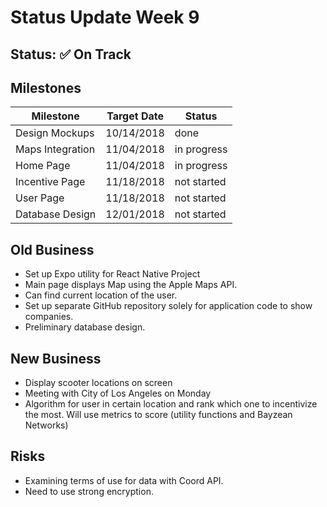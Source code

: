 # Status Update Week 9

## Status: ✅ On Track

## Milestones

| Milestone  | Target Date | Status
| ------------- | ------------- | ------------- |
| Design Mockups  | 10/14/2018  | done |
| Maps Integration  | 11/04/2018 | in progress |
| Home Page | 11/04/2018  | in progress |
| Incentive Page | 11/18/2018  | not started |
| User Page | 11/18/2018  | not started |
| Database Design | 12/01/2018  | not started |


## Old Business

* Set up Expo utility for React Native Project
* Main page displays Map using the Apple Maps API.
* Can find current location of the user.
* Set up separate GitHub repository solely for application code to show companies.
* Preliminary database design.

## New Business

* Display scooter locations on screen
* Meeting with City of Los Angeles on Monday
* Algorithm for user in certain location and rank which one to incentivize the most. Will use metrics to score (utility functions and Bayzean Networks)

## Risks
* Examining terms of use for data with Coord API.
* Need to use strong encryption.
